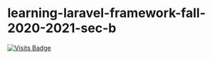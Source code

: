 # learning-laravel-framework-fall-2020-2021-sec-b

[![Visits Badge](https://badges.pufler.dev/visits/salmanprottoy/learning-laravel-framework-fall-2020-2021-sec-b)](https://badges.pufler.dev)
